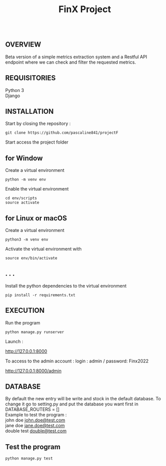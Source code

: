 <h1 align="center">FinX Project</h1>
<br>
<br>

## OVERVIEW
Beta version of a simple metrics extraction system and a Restful API endpoint where we can check and filter the requested metrics.


## REQUISITORIES
Python 3 <br>
Django <br>

## INSTALLATION
Start by closing the repository :
```
git clone https://github.com/pascaline841/projectF
```
Start access the project folder

## for Window
Create a virtual environment
```
python -m venv env
```
Enable the virtual environment
```
cd env/scripts
source activate
```

## for Linux or macOS
Create a virtual environment 
```
python3 -m venv env
```
Activate the virtual environment with 
```
source env/bin/activate 
```
## . . . 
Install the python dependencies to the virtual environment
```
pip install -r requirements.txt
```

## EXECUTION
Run the program
```
python manage.py runserver
```
Launch :

http://127.0.0.1:8000

To access to the admin account : login : admin / password: Finx2022

http://127.0.0.1:8000/admin 

## DATABASE
By default the new entry will be write and stock in the default database. To change it go to setting.py and put the database you want first in DATABASE_ROUTERS = [] <br>
Example to test the program : <br>
john doe john.doe@test.com <br>
jane doe jane.doe@test.com <br>
double test double@test.com
## Test the program
```
python manage.py test
```
